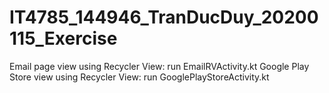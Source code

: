 # IT4785_144946_TranDucDuy_20200115_Exercise
 
Email page view using Recycler View: run EmailRVActivity.kt
Google Play Store view using Recycler View: run GooglePlayStoreActivity.kt
